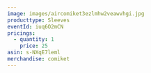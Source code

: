 ```yaml
---
image: images/aircomiket3ezlmhw2veawvhgi.jpg
producttype: Sleeves
eventId: iuq6O2mCN
pricings:
  - quantity: 1
    price: 25
asin: s-NXqE7leml
merchandise: comiket
---
```


